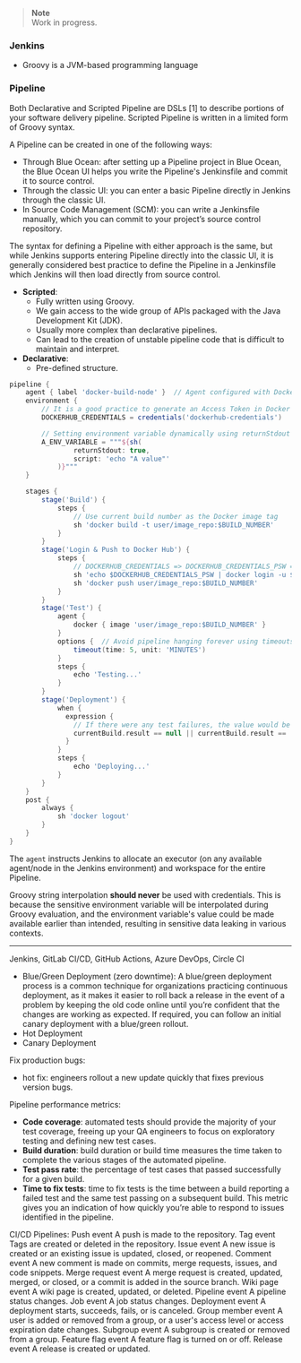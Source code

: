 > **Note**  
> Work in progress.

### Jenkins

- Groovy is a JVM-based programming language


### Pipeline
Both Declarative and Scripted Pipeline are DSLs [1] to describe portions of your software delivery pipeline. Scripted Pipeline is written in a limited form of Groovy syntax.

A Pipeline can be created in one of the following ways:
- Through Blue Ocean: after setting up a Pipeline project in Blue Ocean, the Blue Ocean UI helps you write the Pipeline's Jenkinsfile and commit it to source control.
- Through the classic UI: you can enter a basic Pipeline directly in Jenkins through the classic UI.
- In Source Code Management (SCM): you can write a Jenkinsfile manually, which you can commit to your project’s source control repository.

The syntax for defining a Pipeline with either approach is the same, but while Jenkins supports entering Pipeline directly into the classic UI, it is generally considered best practice to define the Pipeline in a Jenkinsfile which Jenkins will then load directly from source control.

- **Scripted**:
    - Fully written using Groovy.
    - We gain access to the wide group of APIs packaged with the Java Development Kit (JDK).
    - Usually more complex than declarative pipelines.
    - Can lead to the creation of unstable pipeline code that is difficult to maintain and interpret.
- **Declarative**:
    - Pre-defined structure.

```groovy
pipeline {
    agent { label 'docker-build-node' }  // Agent configured with Docker installed
    environment {
        // It is a good practice to generate an Access Token in Docker Hub and use it as the password 
        DOCKERHUB_CREDENTIALS = credentials('dockerhub-credentials')

        // Setting environment variable dynamically using returnStdout
        A_ENV_VARIABLE = """${sh(
                returnStdout: true,
                script: 'echo "A value"'
            )}""" 
    }

    stages {
        stage('Build') {
            steps {
                // Use current build number as the Docker image tag
                sh 'docker build -t user/image_repo:$BUILD_NUMBER'
            }
        }
        stage('Login & Push to Docker Hub') {
            steps {
                // DOCKERHUB_CREDENTIALS => DOCKERHUB_CREDENTIALS_PSW = password; DOCKERHUB_CREDENTIALS_USR = user
                sh 'echo $DOCKERHUB_CREDENTIALS_PSW | docker login -u $DOCKERHUB_CREDENTIALS_USR --password-stdin'
                sh 'docker push user/image_repo:$BUILD_NUMBER'
            }
        }
        stage('Test') {
            agent {
                docker { image 'user/image_repo:$BUILD_NUMBER' }
            }
            options {  // Avoid pipeline hanging forever using timeouts
                timeout(time: 5, unit: 'MINUTES')
            }
            steps {
                echo 'Testing...'
            }
        }
        stage('Deployment') {
            when {
              expression {
                // If there were any test failures, the value would be UNSTABLE
                currentBuild.result == null || currentBuild.result == 'SUCCESS'
              }
            }
            steps {
                echo 'Deploying...'
            }
        }
    }
    post {
		always {
			sh 'docker logout'
		}
	}
}
```
The `agent` instructs Jenkins to allocate an executor (on any available agent/node in the Jenkins environment) and workspace for the entire Pipeline.

Groovy string interpolation **should never** be used with credentials. This is because the sensitive environment variable will be interpolated during Groovy evaluation, and the environment variable's value could be made available earlier than intended, resulting in sensitive data leaking in various contexts.

---

Jenkins, GitLab CI/CD, GitHub Actions, Azure DevOps, Circle CI

- Blue/Green Deployment (zero downtime): A blue/green deployment process is a common technique for organizations practicing continuous deployment, as it makes it easier to roll back a release in the event of a problem by keeping the old code online until you’re confident that the changes are working as expected. If required, you can follow an initial canary deployment with a blue/green rollout.
- Hot Deployment
- Canary Deployment

Fix production bugs:
- hot fix: engineers rollout a new update quickly that fixes previous version bugs.

Pipeline performance metrics:
- **Code coverage**: automated tests should provide the majority of your test coverage, freeing up your QA engineers to focus on exploratory testing and defining new test cases.
- **Build duration**: build duration or build time measures the time taken to complete the various stages of the automated pipeline.
- **Test pass rate**: the percentage of test cases that passed successfully for a given build.
- **Time to fix tests**: time to fix tests is the time between a build reporting a failed test and the same test passing on a subsequent build. This metric gives you an indication of how quickly you’re able to respond to issues identified in the pipeline.

CI/CD Pipelines:
Push event	A push is made to the repository.
Tag event	Tags are created or deleted in the repository.
Issue event	A new issue is created or an existing issue is updated, closed, or reopened.
Comment event	A new comment is made on commits, merge requests, issues, and code snippets.
Merge request event	A merge request is created, updated, merged, or closed, or a commit is added in the source branch.
Wiki page event	A wiki page is created, updated, or deleted.
Pipeline event	A pipeline status changes.
Job event	A job status changes.
Deployment event	A deployment starts, succeeds, fails, or is canceled.
Group member event	A user is added or removed from a group, or a user's access level or access expiration date changes.
Subgroup event	A subgroup is created or removed from a group.
Feature flag event	A feature flag is turned on or off.
Release event	A release is created or updated.

